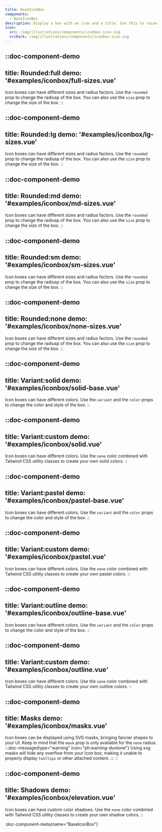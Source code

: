 ```yaml
---
title: BaseIconBox
components:
  - BaseIconBox
description: Display a box with an icon and a title. Use this to raise attention to a specific feature.
icon:
  src: /img/illustrations/components/iconbox-icon.svg
  srcDark: /img/illustrations/components/iconbox-icon.svg
---
```


::doc-component-demo
---
title: Rounded:full
demo: '#examples/iconbox/full-sizes.vue'
---
Icon boxes can have different sizes and radius factors. Use the `rounded` prop to change the radiusp of the box. You can also use the `size` prop to change the size of the box.
::

::doc-component-demo
---
title: Rounded:lg
demo: '#examples/iconbox/lg-sizes.vue'
---
Icon boxes can have different sizes and radius factors. Use the `rounded` prop to change the radiusp of the box. You can also use the `size` prop to change the size of the box.
::

::doc-component-demo
---
title: Rounded:md
demo: '#examples/iconbox/md-sizes.vue'
---
Icon boxes can have different sizes and radius factors. Use the `rounded` prop to change the radiusp of the box. You can also use the `size` prop to change the size of the box.
::

::doc-component-demo
---
title: Rounded:sm
demo: '#examples/iconbox/sm-sizes.vue'
---
Icon boxes can have different sizes and radius factors. Use the `rounded` prop to change the radiusp of the box. You can also use the `size` prop to change the size of the box.
::

::doc-component-demo
---
title: Rounded:none
demo: '#examples/iconbox/none-sizes.vue'
---
Icon boxes can have different sizes and radius factors. Use the `rounded` prop to change the radiusp of the box. You can also use the `size` prop to change the size of the box.
::

::doc-component-demo
---
title: Variant:solid
demo: '#examples/iconbox/solid-base.vue'
---
Icon boxes can have different colors. Use the `variant` and the `color` props to change the color and style of the box.
::

::doc-component-demo
---
title: Variant:custom
demo: '#examples/iconbox/solid.vue'
---
Icon boxes can have different colors. Use the `none` color combined with Tailwind CSS utility classes to create your own solid colors.
::

::doc-component-demo
---
title: Variant:pastel
demo: '#examples/iconbox/pastel-base.vue'
---
Icon boxes can have different colors. Use the `variant` and the `color` props to change the color and style of the box.
::

::doc-component-demo
---
title: Variant:custom
demo: '#examples/iconbox/pastel.vue'
---
Icon boxes can have different colors. Use the `none` color combined with Tailwind CSS utility classes to create your own pastel colors.
::

::doc-component-demo
---
title: Variant:outline
demo: '#examples/iconbox/outline-base.vue'
---
Icon boxes can have different colors. Use the `variant` and the `color` props to change the color and style of the box.
::

::doc-component-demo
---
title: Variant:custom
demo: '#examples/iconbox/outline.vue'
---
Icon boxes can have different colors. Use the `none` color combined with Tailwind CSS utility classes to create your own outline colors.
::

::doc-component-demo
---
title: Masks
demo: '#examples/iconbox/masks.vue'
---
Icon boxes can be displayed using SVG masks, bringing fancier shapes to your UI. Keep in mind that the `mask` prop is only available for the `none` radius.
:::doc-message{type="warning" icon="ph:warning-duotone"}
Using svg masks will hide any overflow from your Icon box, making it unable to properly display `tooltips` or other attached content.
:::
::

::doc-component-demo
---
title: Shadows
demo: '#examples/iconbox/elevation.vue'
---
Icon boxes can have custom color shadows. Use the `none` color combined with Tailwind CSS utility classes to create your own shadow colors.
::

:doc-component-meta{name="BaseIconBox"}